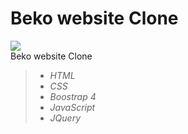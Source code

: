 # Beko website Clone<br/>
[![](https://www.logodesignlove.com/images/evolution/beko-logo-01.jpg)](https://houdaifi.github.io/Beko-website-clone/) <br>
Beko website Clone <br/>
> * *HTML*<br/> 
> * *CSS*<br/>
> * *Boostrap 4*<br/>
> * *JavaScript*<br>
> * *JQuery*<br>
